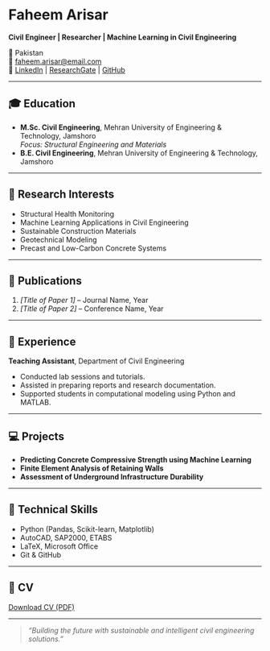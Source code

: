 # Faheem Arisar

**Civil Engineer | Researcher | Machine Learning in Civil Engineering**

📍 Pakistan  
📧 faheem.arisar@email.com  
🔗 [LinkedIn](https://linkedin.com/in/faheemarisar) | [ResearchGate](https://www.researchgate.net/profile/Faheem-Arisar) | [GitHub](https://github.com/Faheem-Arisar)

---

## 🎓 Education
- **M.Sc. Civil Engineering**, Mehran University of Engineering & Technology, Jamshoro  
  *Focus: Structural Engineering and Materials*
- **B.E. Civil Engineering**, Mehran University of Engineering & Technology, Jamshoro  

---

## 🧠 Research Interests
- Structural Health Monitoring  
- Machine Learning Applications in Civil Engineering  
- Sustainable Construction Materials  
- Geotechnical Modeling  
- Precast and Low-Carbon Concrete Systems  

---

## 🧾 Publications
1. *[Title of Paper 1]* – Journal Name, Year  
2. *[Title of Paper 2]* – Conference Name, Year  

---

## 💼 Experience
**Teaching Assistant**, Department of Civil Engineering  
- Conducted lab sessions and tutorials.  
- Assisted in preparing reports and research documentation.  
- Supported students in computational modeling using Python and MATLAB.  

---

## 💻 Projects
- **Predicting Concrete Compressive Strength using Machine Learning**  
- **Finite Element Analysis of Retaining Walls**  
- **Assessment of Underground Infrastructure Durability**

---

## 🧰 Technical Skills
- Python (Pandas, Scikit-learn, Matplotlib)  
- AutoCAD, SAP2000, ETABS  
- LaTeX, Microsoft Office  
- Git & GitHub  

---

## 📄 CV
[Download CV (PDF)](link-to-your-cv.pdf)

---

> *“Building the future with sustainable and intelligent civil engineering solutions.”*
